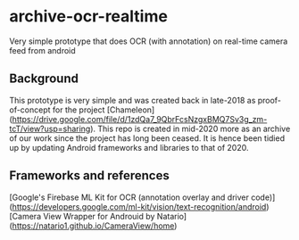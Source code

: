 # archive-ocr-realtime
Very simple prototype that does OCR (with annotation) on real-time camera feed from android 

## Background
This prototype is very simple and was created back in late-2018 as proof-of-concept for the project [Chameleon] (https://drive.google.com/file/d/1zdQa7_9QbrFcsNzgxBMQ7Sv3g_zm-tcT/view?usp=sharing). This repo is created in mid-2020 more as an archive of our work since the project has long been ceased. It is hence been tidied up by updating Android frameworks and libraries to that of 2020. 

## Frameworks and references
[Google's Firebase ML Kit for OCR (annotation overlay and driver code)] (https://developers.google.com/ml-kit/vision/text-recognition/android)
[Camera View Wrapper for Androuid by Natario] (https://natario1.github.io/CameraView/home)
